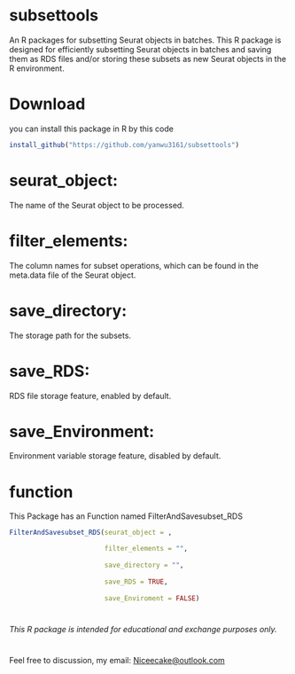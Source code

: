# subsettools
An R packages for subsetting Seurat objects in batches.
This R package is designed for efficiently subsetting Seurat objects in batches and saving them as RDS files
and/or storing these subsets as new Seurat objects in the R environment.
# Download
you can install this package in R by this code
```r
install_github("https://github.com/yanwu3161/subsettools")
```
# seurat_object:
The name of the Seurat object to be processed.
# filter_elements: 
The column names for subset operations, which can be found in the meta.data file of the Seurat object.
# save_directory: 
The storage path for the subsets.
# save_RDS:
RDS file storage feature, enabled by default.
# save_Environment: 
Environment variable storage feature, disabled by default.
# function
This Package has an Function named FilterAndSavesubset_RDS
```r
FilterAndSavesubset_RDS(seurat_object = ,

                        filter_elements = "",
                        
                        save_directory = "",
                        
                        save_RDS = TRUE,
                        
                        save_Enviroment = FALSE)
```
# 
*This R package is intended for educational and exchange purposes only.*
#
Feel free to discussion, my email: Niceecake@outlook.com
